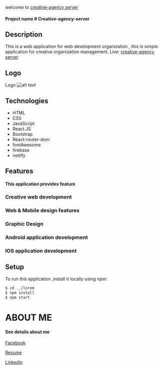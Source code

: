 welcome to [creative-agency server](https://creative-agency-4b26f.web.app/)

#### Project name # Creative-agency-server

## Description
This is a web application for web development organization , this is simple application for creative organization management.
Live: [creative-agency server](https://creative-agency-4b26f.web.app/)

## Logo
Logo
![alt text][logo]

[logo]: https://img.techpowerup.org/201028/logo.png "Logo Title Text 2"

## Technologies

* HTML
* CSS
* JavaScript
* React.JS
* Bootstrap
* React-router-dom
* fontAwesome
* firebase
* netlify 

## Features
#### This application provides feature 
### Creative web development
### Web & Mobile design features
### Graphic Design
### Android application development
### IOS application development

## Setup

To run this application ,install it locally using npm:
```bash
$ cd ../lorem
$ npm install
$ npm start
```

# ABOUT ME
#### See details about me
[Facebook](https://www.facebook.com/md.muktarulkhanakash)

[Resume](https://drive.google.com/file/d/1X41QFDHFr8z2XFRPJzVo7Acig-WDUTkM/view)

[LinkedIn](https://www.linkedin.com/in/muktarul-khan-akash-r/)